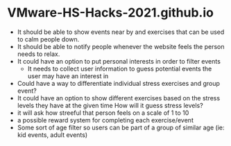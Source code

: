 # VMware-HS-Hacks-2021.github.io
* It should be able to show events near by and exercises that can be used to calm people down.
* It should be able to notify people whenever the website feels the person needs to relax.
* It could have an option to put personal interests in order to filter events 
  * It needs to collect user information to guess potential events the user may have an interest in  
* Could have a way to differentiate individual stress exercises and group event?
* It could have an option to show different exercises based on the stress levels they have at the given time
How will it guess stress levels?
* it will ask how streeful that person feels on a scale of 1 to 10 
* a possible reward system for completing each exercise/event
* Some sort of age filter so users can be part of a group of similar age (ie: kid events, adult events)
